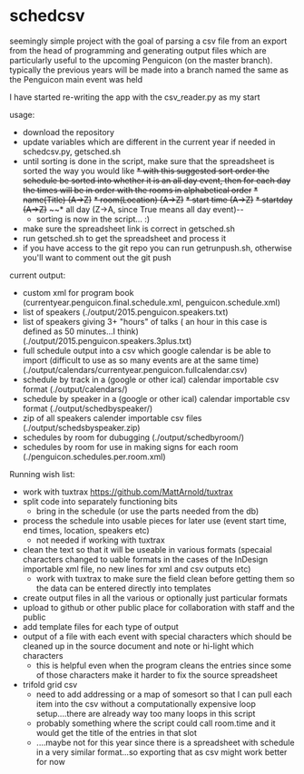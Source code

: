 schedcsv
========

seemingly simple project with the goal of parsing a csv file from an export
from the head of programming and generating output files which are particularly useful to the upcoming Penguicon (on the master branch). typically the previous years will be made into a branch named the same as the Penguicon main event was held

I have started re-writing the app with the csv_reader.py as my start

usage:
   * download the repository
   * update variables which are different in the current year if needed in schedcsv.py, getsched.sh
   * until sorting is done in the script, make sure that the spreadsheet is sorted the way you would like
     ~~* with this suggested sort order the schedule be sorted into whether it is an all day event, then for each day the times will be in order with the rooms in alphabetical order~~
       ~~* name(Title) (A->Z)~~
       ~~* room(Location) (A->Z)~~
       ~~* start time (A->Z)~~
       ~~* startday (A->Z)~~
       ~~* all day (Z->A, since True means all day event)--
       * sorting is now in the script... :)
   * make sure the spreadsheet link is correct in getsched.sh
   * run getsched.sh to get the spreadsheet and process it
   * if you have access to the git repo you can run getrunpush.sh, otherwise you'll want to comment out the git push

current output:
   * custom xml for program book (currentyear.penguicon.final.schedule.xml, penguicon.schedule.xml)
   * list of speakers (./output/2015.penguicon.speakers.txt)
   * list of speakers giving 3+ "hours" of talks ( an hour in this case is defined as 50 minutes...I think) (./output/2015.penguicon.speakers.3plus.txt)
   * full schedule output into a csv which google calendar is be able to import (difficult to use as so many events are at the same time) (./output/calendars/currentyear.penguicon.fullcalendar.csv)
   * schedule by track  in a (google or other ical) calendar importable csv format  (./output/calendars/)
   * schedule by speaker in a (google or other ical) calendar importable csv format (./output/schedbyspeaker/)
   * zip of all speakers calender importable csv files (./output/schedsbyspeaker.zip)
   * schedules by room for dubugging (./output/schedbyroom/)
   * schedules by room for use in making signs for each room (./penguicon.schedules.per.room.xml)
 
Running wish list:
  * work with tuxtrax https://github.com/MattArnold/tuxtrax 
  * split code into separately functioning bits
      *  bring in the schedule (or use the parts needed from the db)
  *  process the schedule into usable pieces for later use (event start time, end times, location, speakers etc)
      *  not needed if working with tuxtrax
  *  clean the text so that it will be useable in various formats (specaial characters changed to uable formats in the cases of the InDesign importable xml file, no new lines for xml and csv outputs etc)
      *  work with tuxtrax to make sure the field clean before getting them so the data can be entered directly into templates
  *  create output files in all the various or optionally just particular formats
  *  upload to github or other public place for collaboration with staff and the public
  * add template files for each type of output
  * output of a file with each event with special characters which should be cleaned up in the source document and note or hi-light which characters
    * this is helpful even when the program cleans the entries 
       since some of those characters make it harder to fix the source spreadsheet
  * trifold grid csv 
    * need to add addressing or a map of somesort so that I can pull each item into the csv without a computationally expensive loop setup....there are already way too many loops in this script
    * probably something where the script could call room.time and it would get the title of the entries in that slot
    * ....maybe not for this year since there is a spreadsheet with schedule in a very similar format...so exporting that as csv might work better for now
